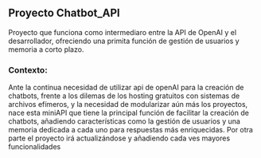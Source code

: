 ## Proyecto Chatbot_API
Proyecto que funciona como intermediaro entre la API de OpenAI y el desarrollador, ofreciendo una primita función de gestión de usuarios y memoria a corto plazo.


### Contexto:
Ante la continua necesidad de utilizar api de openAI para la creación de chatbots, frente a los dilemas de los hosting gratuitos con sistemas de archivos efímeros, y la necesidad de modularizar aún más los proyectos, nace esta miniAPI que tiene la principal función de facilitar la creación de chatbots, añadiendo características como la gestión de usuarios y una memoria dedicada a cada uno para respuestas más enriquecidas. Por otra parte el proyecto irá actualizándose y añadiendo cada ves mayores funcionalidades